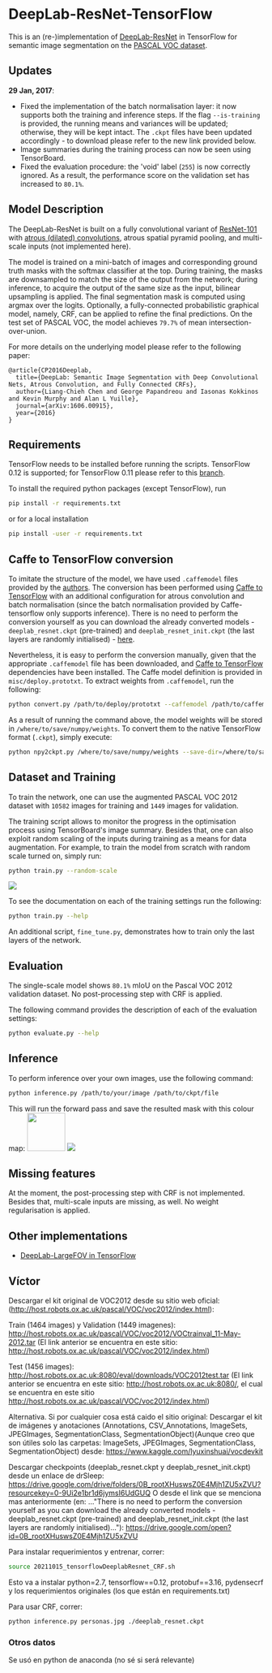 # DeepLab-ResNet-TensorFlow
This is an (re-)implementation of [DeepLab-ResNet](http://liangchiehchen.com/projects/DeepLabv2_resnet.html) in TensorFlow for semantic image segmentation on the [PASCAL VOC dataset](http://host.robots.ox.ac.uk/pascal/VOC/).

## Updates

**29 Jan, 2017**:
* Fixed the implementation of the batch normalisation layer: it now supports both the training and inference steps. If the flag `--is-training` is provided, the running means and variances will be updated; otherwise, they will be kept intact. The `.ckpt` files have been updated accordingly - to download please refer to the new link provided below.
* Image summaries during the training process can now be seen using TensorBoard.
* Fixed the evaluation procedure: the 'void' label (<code>255</code>) is now correctly ignored. As a result, the performance score on the validation set has increased to <code>80.1%</code>.

## Model Description

The DeepLab-ResNet is built on a fully convolutional variant of [ResNet-101](https://github.com/KaimingHe/deep-residual-networks) with [atrous (dilated) convolutions](https://github.com/fyu/dilation), atrous spatial pyramid pooling, and multi-scale inputs (not implemented here).

The model is trained on a mini-batch of images and corresponding ground truth masks with the softmax classifier at the top. During training, the masks are downsampled to match the size of the output from the network; during inference, to acquire the output of the same size as the input, bilinear upsampling is applied. The final segmentation mask is computed using argmax over the logits.
Optionally, a fully-connected probabilistic graphical model, namely, CRF, can be applied to refine the final predictions.
On the test set of PASCAL VOC, the model achieves <code>79.7%</code> of mean intersection-over-union.

For more details on the underlying model please refer to the following paper:


    @article{CP2016Deeplab,
      title={DeepLab: Semantic Image Segmentation with Deep Convolutional Nets, Atrous Convolution, and Fully Connected CRFs},
      author={Liang-Chieh Chen and George Papandreou and Iasonas Kokkinos and Kevin Murphy and Alan L Yuille},
      journal={arXiv:1606.00915},
      year={2016}
    }



## Requirements

TensorFlow needs to be installed before running the scripts.
TensorFlow 0.12 is supported; for TensorFlow 0.11 please refer to this [branch](https://github.com/DrSleep/tensorflow-deeplab-resnet/tree/tf-0.11).

To install the required python packages (except TensorFlow), run
```bash
pip install -r requirements.txt
```
or for a local installation
```bash
pip install -user -r requirements.txt
```

## Caffe to TensorFlow conversion

To imitate the structure of the model, we have used `.caffemodel` files provided by the [authors](http://liangchiehchen.com/projects/DeepLabv2_resnet.html). The conversion has been performed using [Caffe to TensorFlow](https://github.com/ethereon/caffe-tensorflow) with an additional configuration for atrous convolution and batch normalisation (since the batch normalisation provided by Caffe-tensorflow only supports inference). 
There is no need to perform the conversion yourself as you can download the already converted models - `deeplab_resnet.ckpt` (pre-trained) and `deeplab_resnet_init.ckpt` (the last layers are randomly initialised) - [here](https://drive.google.com/open?id=0B_rootXHuswsZ0E4Mjh1ZU5xZVU).

Nevertheless, it is easy to perform the conversion manually, given that the appropriate `.caffemodel` file has been downloaded, and [Caffe to TensorFlow](https://github.com/ethereon/caffe-tensorflow) dependencies have been installed. The Caffe model definition is provided in `misc/deploy.prototxt`. 
To extract weights from `.caffemodel`, run the following:
```bash
python convert.py /path/to/deploy/prototxt --caffemodel /path/to/caffemodel --data-output-path /where/to/save/numpy/weights
```
As a result of running the command above, the model weights will be stored in `/where/to/save/numpy/weights`. To convert them to the native TensorFlow format (`.ckpt`), simply execute:
```bash
python npy2ckpt.py /where/to/save/numpy/weights --save-dir=/where/to/save/ckpt/weights
```

## Dataset and Training

To train the network, one can use the augmented PASCAL VOC 2012 dataset with <code>10582</code> images for training and <code>1449</code> images for validation. 

The training script allows to monitor the progress in the optimisation process using TensorBoard's image summary. Besides that, one can also exploit random scaling of the inputs during training as a means for data augmentation. For example, to train the model from scratch with random scale turned on, simply run:
```bash
python train.py --random-scale
```

<img src="images/summary.png"></img>

To see the documentation on each of the training settings run the following:

```bash
python train.py --help
```

An additional script, `fine_tune.py`, demonstrates how to train only the last layers of the network. 


## Evaluation

The single-scale model shows <code>80.1%</code> mIoU on the Pascal VOC 2012 validation dataset. No post-processing step with CRF is applied.

The following command provides the description of each of the evaluation settings:
```bash
python evaluate.py --help
```

## Inference

To perform inference over your own images, use the following command:
```bash
python inference.py /path/to/your/image /path/to/ckpt/file
```
This will run the forward pass and save the resulted mask with this colour map:
<img src="images/colour_scheme.png" height="75"></img>
<img src="images/mask.png"></img>

## Missing features

At the moment, the post-processing step with CRF is not implemented. Besides that, multi-scale inputs are missing, as well. No weight regularisation is applied.

    
## Other implementations
* [DeepLab-LargeFOV in TensorFlow](https://github.com/DrSleep/tensorflow-deeplab-lfov)

## Víctor

Descargar el kit original de VOC2012 desde su sitio web oficial: (http://host.robots.ox.ac.uk/pascal/VOC/voc2012/index.html):

Train (1464 images) y Validation (1449 imagenes): http://host.robots.ox.ac.uk/pascal/VOC/voc2012/VOCtrainval_11-May-2012.tar (El link anterior se encuentra en este sitio: http://host.robots.ox.ac.uk/pascal/VOC/voc2012/index.html)

Test (1456 images): http://host.robots.ox.ac.uk:8080/eval/downloads/VOC2012test.tar (El link anterior se encuentra en este sitio: http://host.robots.ox.ac.uk:8080/, el cual se encuentra en este sitio http://host.robots.ox.ac.uk/pascal/VOC/voc2012/index.html)

Alternativa. Si por cualquier cosa está caido el sitio original: Descargar el kit de imágenes y anotaciones (Annotations, CSV_Annotations, ImageSets, JPEGImages, SegmentationClass, SegmentationObject)(Aunque creo que son útiles solo las carpetas: ImageSets, JPEGImages, SegmentationClass, SegmentationObject) desde: https://www.kaggle.com/lyuxinshuai/vocdevkit

Descargar checkpoints (deeplab_resnet.ckpt y deeplab_resnet_init.ckpt) desde un enlace de drSleep: https://drive.google.com/drive/folders/0B_rootXHuswsZ0E4Mjh1ZU5xZVU?resourcekey=0-9Ui2e1br1d6jymsI6UdGUQ
O desde el link que se menciona mas anteriormente (en: ..."There is no need to perform the conversion yourself as you can download the already converted models - deeplab_resnet.ckpt (pre-trained) and deeplab_resnet_init.ckpt (the last layers are randomly initialised)..."): https://drive.google.com/open?id=0B_rootXHuswsZ0E4Mjh1ZU5xZVU

Para instalar requerimientos y entrenar, correr: 
```bash
source 20211015_tensorflowDeeplabResnet_CRF.sh
```
Esto va a instalar python=2.7, tensorflow==0.12, protobuf==3.16, pydensecrf y los requerimientos originales (los que están en requirements.txt)

Para usar CRF, correr: 
```bash
python inference.py personas.jpg ./deeplab_resnet.ckpt
```

### Otros datos
Se usó en python de anaconda (no sé si será relevante)